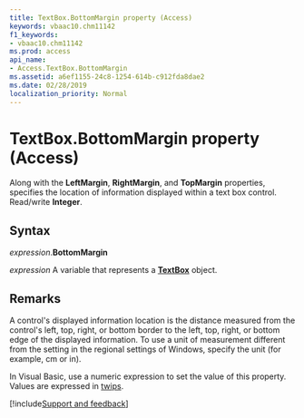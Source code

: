 ```yaml
---
title: TextBox.BottomMargin property (Access)
keywords: vbaac10.chm11142
f1_keywords:
- vbaac10.chm11142
ms.prod: access
api_name:
- Access.TextBox.BottomMargin
ms.assetid: a6ef1155-24c8-1254-614b-c912fda8dae2
ms.date: 02/28/2019
localization_priority: Normal
---
```



# TextBox.BottomMargin property (Access)

Along with the **LeftMargin**, **RightMargin**, and **TopMargin** properties, specifies the location of information displayed within a text box control. Read/write **Integer**.


## Syntax

_expression_.**BottomMargin**

_expression_ A variable that represents a **[TextBox](Access.TextBox.md)** object.


## Remarks

A control's displayed information location is the distance measured from the control's left, top, right, or bottom border to the left, top, right, or bottom edge of the displayed information. To use a unit of measurement different from the setting in the regional settings of Windows, specify the unit (for example, cm or in).

In Visual Basic, use a numeric expression to set the value of this property. Values are expressed in [twips](../language/glossary/vbe-glossary.md#twip).


[!include[Support and feedback](~/includes/feedback-boilerplate.md)]